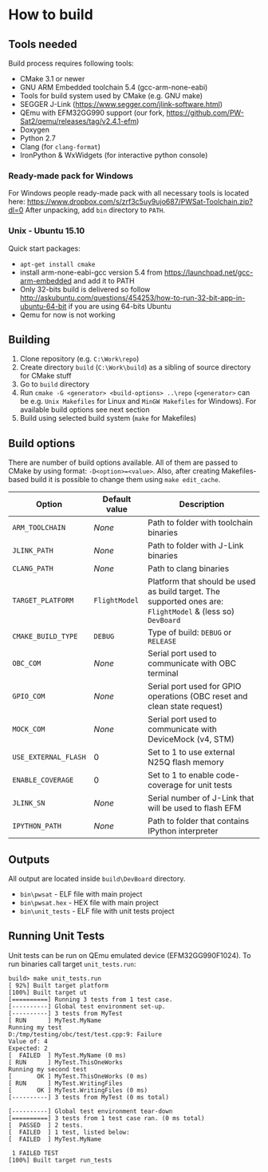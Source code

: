 # How to build

## Tools needed
Build process requires following tools:
* CMake 3.1 or newer
* GNU ARM Embedded toolchain 5.4 (gcc-arm-none-eabi)
* Tools for build system used by CMake (e.g. GNU make)
* SEGGER J-Link (https://www.segger.com/jlink-software.html)
* QEmu with EFM32GG990 support (our fork, https://github.com/PW-Sat2/qemu/releases/tag/v2.4.1-efm)
* Doxygen
* Python 2.7
* Clang (for `clang-format`)
* IronPython & WxWidgets (for interactive python console) 

### Ready-made pack for Windows
For Windows people ready-made pack with all necessary tools is located here: https://www.dropbox.com/s/zrf3c5uy9ujo687/PWSat-Toolchain.zip?dl=0
After unpacking, add `bin` directory to `PATH`.

### Unix - Ubuntu 15.10
Quick start packages:
* `apt-get install cmake`
* install arm-none-eabi-gcc version 5.4 from https://launchpad.net/gcc-arm-embedded and add it to PATH
* Only 32-bits build is delivered so follow http://askubuntu.com/questions/454253/how-to-run-32-bit-app-in-ubuntu-64-bit if you are using 64-bits Ubuntu
* Qemu for now is not working

## Building
1. Clone repository (e.g. `C:\Work\repo`)
1. Create directory `build` (`C:\Work\build`) as a sibling of source directory for CMake stuff
1. Go to `build` directory
1. Run `cmake -G <generator> <build-options> ..\repo` (`<generator>` can be e.g. `Unix Makefiles` for Linux and `MinGW Makefiles` for Windows). For available build options see next section
1. Build using selected build system (`make` for Makefiles)

## Build options
There are number of build options available. All of them are passed to CMake by using format: `-D<option>=<value>`. Also, after creating Makefiles-based build it is possible to change them using `make edit_cache`.

Option | Default value | Description
------ | ------------- | -----------
`ARM_TOOLCHAIN`    | _None_               | Path to folder with toolchain binaries
`JLINK_PATH`       | _None_               | Path to folder with J-Link binaries
`CLANG_PATH`       | _None_               | Path to clang binaries
`TARGET_PLATFORM`  | `FlightModel`        | Platform that should be used as build target. The supported ones are: `FlightModel` & (less so) `DevBoard`
`CMAKE_BUILD_TYPE` | `DEBUG`              | Type of build: `DEBUG` or `RELEASE`
`OBC_COM`          | _None_               | Serial port used to communicate with OBC terminal
`GPIO_COM`         | _None_               | Serial port used for GPIO operations (OBC reset and clean state request)
`MOCK_COM`         | _None_               | Serial port used to communicate with DeviceMock (v4, STM)
`USE_EXTERNAL_FLASH` | 0                  | Set to 1 to use external N25Q flash memory
`ENABLE_COVERAGE`  | 0                    | Set to 1 to enable code-coverage for unit tests
`JLINK_SN`         | _None_               | Serial number of J-Link that will be used to flash EFM
`IPYTHON_PATH`     | _None_               | Path to folder that contains IPython interpreter


## Outputs
All output are located inside `build\DevBoard` directory. 
* `bin\pwsat` - ELF file with main project
* `bin\pwsat.hex` - HEX file with main project
* `bin\unit_tests` - ELF file with unit tests project

## Running Unit Tests 
Unit tests can be run on QEmu emulated device (EFM32GG990F1024). To run binaries call target `unit_tests.run`:
````
build> make unit_tests.run
[ 92%] Built target platform
[100%] Built target ut
[==========] Running 3 tests from 1 test case.
[----------] Global test environment set-up.
[----------] 3 tests from MyTest
[ RUN      ] MyTest.MyName
Running my test
D:/tmp/testing/obc/test/test.cpp:9: Failure
Value of: 4
Expected: 2
[  FAILED  ] MyTest.MyName (0 ms)
[ RUN      ] MyTest.ThisOneWorks
Running my second test
[       OK ] MyTest.ThisOneWorks (0 ms)
[ RUN      ] MyTest.WritingFiles
[       OK ] MyTest.WritingFiles (0 ms)
[----------] 3 tests from MyTest (0 ms total)

[----------] Global test environment tear-down
[==========] 3 tests from 1 test case ran. (0 ms total)
[  PASSED  ] 2 tests.
[  FAILED  ] 1 test, listed below:
[  FAILED  ] MyTest.MyName

 1 FAILED TEST
[100%] Built target run_tests
````
